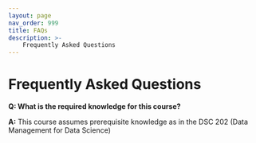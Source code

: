 ```yaml
---
layout: page
nav_order: 999
title: FAQs
description: >-
    Frequently Asked Questions
---
```


# Frequently Asked Questions

**Q: What is the required knowledge for this course?**

**A:** This course assumes prerequisite knowledge as in the DSC 202 (Data Management for Data Science)

<!-- 
**Q: I don't know much about computer systems. Is that okay?**

**A:** The intended audience for the course are data scientists, and not systems engineers! It is completely fine to not have a background in computer systems. The course material will quickly brush up on computer systems fundamentals and then dive into different aspects of data systems and scalable data processing. The assignments will test your ability to _apply_ scalable data programming principles as a _data scientist_, and not on the internals of, say, MapReduce or task scheduling. 

**Q: This is my first time being a scribe. I'm not too sure what my role is.**

**A:**  First off, we're glad that you're taking some time to understand our expectations! The expectations from a scribe are simple: the scribe should faithfully capture the professor's explanations in the lecture. We expect the notes to have the same structure/main sections as the slides, and many similar wordings as well. Additionally, the notes should also have helpful examples given by the professor in the class, additional context for different topics when needed, etc. The TAs will assess your notes based on the contents in the slides.  

You should not, however, try to rearrange the content as you see fit, or add in material from the additional readings provided. The scribe notes do not have to be a self-contained document on the topic - we're only looking for you to capture what was taught in class.

## More to Come!
<br>

**Q: What is the best way to get help in this course?**

**A:** Your best avenues are to go to office hours held by the course staff, or to ask questions on Ed. Course staff will be monitoring Ed frequently and will try to answer your question quickly and thoroughly.

**Q: Where will our grades for assignments be displayed for the course?**

**A:** Grades will be displayed on Gradescope for the written and autograded portions for all assignments (homeworks, labs, projects, and exams). For homeworks and projects, your total grade is the sum of the autograded portion and the written portion.

**Q: I passed all the tests when doing my homework/project, but still got points off on the autograded portion of the assignment. Why is this happening?**

**A:** The homeworks and projects have hidden tests that are not visible to students while they do the assignment. In order to pass these hidden tests, you must test your code yourself and make sure your answer is correct. Our tests are not always comprehensive.

**Q: I have a 0 on Gradescope for a lab that I attended and got checked off. Why is this?**

**A:** You likely did not submit the lab. If it is before the regrade deadline, submit the lab, and let your lab GSI know.

**Q: I worked with a partner on a project, and they have a grade on Gradescope for the project while I do not. Why is this happening?**

**A:** This is normal. Only one partner should have a grade on Gradescope, but the score will be applied to both partners.

**Q: I noticed a mistake in the grading of the written portion of my homework. How can I get this fixed?**

**A:** To get this fixed, you must submit a regrade request via Gradescope before the regrade deadline. This is known as the regrade request window. We unfortunately will not accept any regrades after the window has closed. All regrade deadline dates are posted on the same Ed post that releases the assignment grades and solutions.

**Q: I have some other grading questions. Who should I contact?**

**A:** Please contact your lab GSI. -->

<script src="../assets/darkmode.js"></script>
<script>
  window.addEventListener("DOMContentLoaded", (event) => {
    onLoad();
});
</script>
